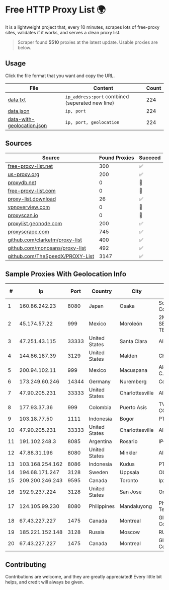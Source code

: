 
# Free HTTP Proxy List 🌍

It is a lightweight project that, every 10 minutes, scrapes lots of free-proxy sites, validates if it works, and serves a clean proxy list.


> Scraper found **5510** proxies at the latest update. Usable proxies are below.

## Usage

Click the file format that you want and copy the URL.


|File|Content|Count|
|----|-------|-----|
|[data.txt](https://raw.githubusercontent.com/themiralay/Proxy-List-World/master/data.txt)|`ip_address:port` combined (seperated new line)|224|
|[data.json](https://raw.githubusercontent.com/themiralay/Proxy-List-World/master/data.json)|`ip, port`|224|
|[data-with-geolocation.json](https://raw.githubusercontent.com/themiralay/Proxy-List-World/master/data-with-geolocation.json)|`ip, port, geolocation`|224|

## Sources

|Source|Found Proxies|Succeed|
|------|-------------|-------|
|[free-proxy-list.net](https://free-proxy-list.net)|300|✅|
|[us-proxy.org](https://www.us-proxy.org)|200|✅|
|[proxydb.net](http://proxydb.net)|0|🚫|
|[free-proxy-list.com](https://free-proxy-list.com/?page=&port=&type%5B%5D=http&type%5B%5D=https&up_time=0&search=Search)|0|🚫|
|[proxy-list.download](https://www.proxy-list.download/HTTP)|26|✅|
|[vpnoverview.com](https://vpnoverview.com/privacy/anonymous-browsing/free-proxy-servers)|0|🚫|
|[proxyscan.io](https://www.proxyscan.io)|0|🚫|
|[proxylist.geonode.com](https://proxylist.geonode.com/api/proxy-list?limit=300&page=1&sort_by=lastChecked&sort_type=desc&protocols=http,https)|200|✅|
|[proxyscrape.com](https://api.proxyscrape.com/v2/?request=displayproxies&protocol=http&timeout=10000&country=all&ssl=all&anonymity=all)|745|✅|
|[github.com/clarketm/proxy-list](https://raw.githubusercontent.com/clarketm/proxy-list/master/proxy-list-raw.txt)|400|✅|
|[github.com/monosans/proxy-list](https://raw.githubusercontent.com/monosans/proxy-list/main/proxies/http.txt)|492|✅|
|[github.com/TheSpeedX/PROXY-List](https://raw.githubusercontent.com/TheSpeedX/PROXY-List/master/http.txt)|3147|✅|


## Sample Proxies With Geolocation Info

|#|Ip|Port|Country|City|Internet Service Provider|
|-|--|----|-------|----|-------------------------|
|1|160.86.242.23|8080|Japan|Osaka|Sony Network Communications Inc|
|2|45.174.57.22|999|Mexico|Moroleón|2M INGENIERIA Y SERVICIOS EN TELECOMUNICACIONES|
|3|47.251.43.115|33333|United States|Santa Clara|Alibaba Cloud LLC|
|4|144.86.187.39|3129|United States|Malden|Charles River Operation|
|5|200.94.102.11|999|Mexico|Macuspana|Alestra, S. de R.L. de C.V.|
|6|173.249.60.246|14344|Germany|Nuremberg|Contabo GmbH|
|7|47.90.205.231|33333|United States|Charlottesville|Alibaba.com LLC|
|8|177.93.37.36|999|Colombia|Puerto Asís|TV AZTECA SUCURSAL COLOMBIA|
|9|103.18.77.50|1111|Indonesia|Bogor|PT Usaha Adi Sanggoro|
|10|47.90.205.231|33333|United States|Charlottesville|Alibaba.com LLC|
|11|191.102.248.3|8085|Argentina|Rosario|IP·RED|
|12|47.88.31.196|8080|United States|Minkler|Alibaba.com LLC|
|13|103.168.254.162|8086|Indonesia|Kudus|PT Fahasa Tri Data|
|14|194.68.171.247|3128|Sweden|Uppsala|Obenetwork AB|
|15|209.200.246.243|9595|Canada|Toronto|Ipxo LLC|
|16|192.9.237.224|3128|United States|San Jose|Oracle Corporation|
|17|124.105.99.230|8080|Philippines|Mandaluyong|Philippine Long Distance Telephone Co.|
|18|67.43.227.227|1475|Canada|Montreal|GloboTech Communications|
|19|185.221.152.148|3128|Russia|Moscow|RUWEB|
|20|67.43.227.227|1475|Canada|Montreal|GloboTech Communications|



## Contributing

Contributions are welcome, and they are greatly appreciated! Every
little bit helps, and credit will always be given.

